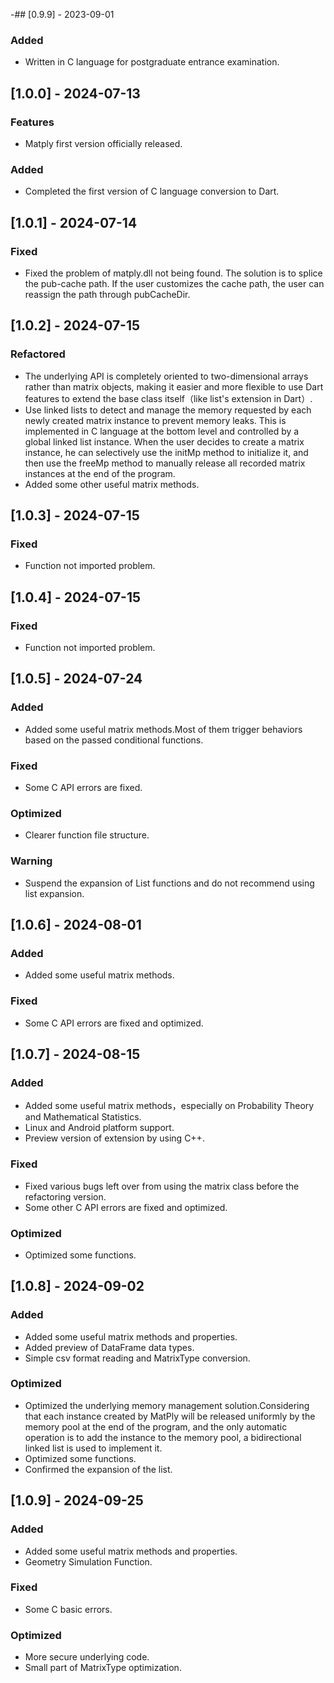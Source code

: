 -## [0.9.9] - 2023-09-01
### Added
- Written in C language for postgraduate entrance examination.

## [1.0.0] - 2024-07-13
### Features
- Matply first version officially released.

### Added
- Completed the first version of C language conversion to Dart.

## [1.0.1] - 2024-07-14
### Fixed
- Fixed the problem of matply.dll not being found. The solution is to splice the pub-cache path. If the user customizes the cache path, the user can reassign the path through pubCacheDir.

## [1.0.2] - 2024-07-15
### Refactored
- The underlying API is completely oriented to two-dimensional arrays rather than matrix objects, making it easier and more flexible to use Dart features to extend the base class itself（like list's extension in Dart）.
- Use linked lists to detect and manage the memory requested by each newly created matrix instance to prevent memory leaks. This is implemented in C language at the bottom level and controlled by a global linked list instance. When the user decides to create a matrix instance, he can selectively use the initMp method to initialize it, and then use the freeMp method to manually release all recorded matrix instances at the end of the program.
- Added some other useful matrix methods.

## [1.0.3] - 2024-07-15 
### Fixed
- Function not imported problem.

## [1.0.4] - 2024-07-15
### Fixed
- Function not imported problem.

## [1.0.5] - 2024-07-24
### Added
- Added some useful matrix methods.Most of them trigger behaviors based on the passed conditional functions.

### Fixed
- Some C API errors are fixed.

### Optimized
- Clearer function file structure.

### Warning
- Suspend the expansion of List functions and do not recommend using list expansion.

## [1.0.6] - 2024-08-01
### Added
- Added some useful matrix methods.

### Fixed
- Some C API errors are fixed and optimized.

## [1.0.7] - 2024-08-15
### Added
- Added some useful matrix methods，especially on Probability Theory and Mathematical Statistics.
- Linux and Android platform support.
- Preview version of extension by using C++.

### Fixed
- Fixed various bugs left over from using the matrix class before the refactoring version.
- Some other C API errors are fixed and optimized.

### Optimized
- Optimized some functions.

## [1.0.8] - 2024-09-02
### Added
- Added some useful matrix methods and properties.
- Added preview of DataFrame data types.
- Simple csv format reading and MatrixType conversion.

### Optimized
- Optimized the underlying memory management solution.Considering that each instance created by MatPly will be released uniformly by the memory pool at the end of the program, and the only automatic operation is to add the instance to the memory pool, a bidirectional linked list is used to implement it.
- Optimized some functions.
- Confirmed the expansion of the list.

## [1.0.9] - 2024-09-25
### Added
- Added some useful matrix methods and properties.
- Geometry Simulation Function.

### Fixed
- Some C basic errors.

### Optimized
- More secure underlying code.
- Small part of MatrixType optimization.

